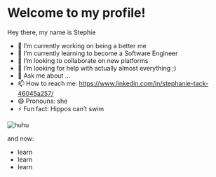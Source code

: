 # Welcome to my profile!

Hey there, my name is Stephie

- 🔭 I’m currently working on being a better me
- 🌱 I’m currently learning to become a Software Engineer
- 👯 I’m looking to collaborate on new platforms
- 🤔 I’m looking for help with actually almost everything ;)
- 💬 Ask me about ...
- 📫 How to reach me: https://www.linkedin.com/in/stephanie-tack-46045a257/
- 😄 Pronouns: she
- ⚡ Fun fact: Hippos can’t swim

![huhu](https://github.com/StephieTack/StephieTack/assets/170469642/1036cf82-744b-4813-bd2d-077adbb69fb7)

and now:
- learn
- learn
- learn
